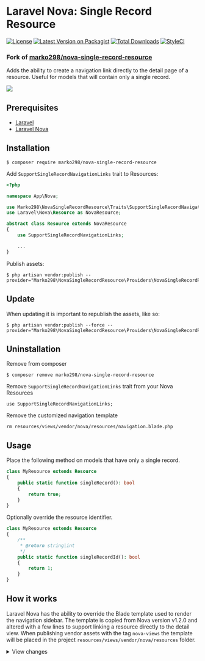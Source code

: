 # Laravel Nova: Single Record Resource
[![License](https://img.shields.io/github/license/mashape/apistatus.svg)](https://packagist.org/packages/marko298/nova-single-record-resource)
[![Latest Version on Packagist](https://img.shields.io/packagist/v/marko298/nova-single-record-resource.svg?style=flat-square)](https://packagist.org/packages/marko298/nova-single-record-resource)
[![Total Downloads](https://img.shields.io/packagist/dt/marko298/nova-single-record-resource.svg?style=flat-square)](https://packagist.org/packages/marko298/nova-single-record-resource)
[![StyleCI](https://github.styleci.io/repos/160710362/shield?branch=master)](https://github.styleci.io/repos/160710362)

### Fork of [marko298/nova-single-record-resource](https://github.com/marko298/nova-single-record-resource)

Adds the ability to create a navigation link directly to the detail page of a resource.
Useful for models that will contain only a single record.

![](https://github.com/marko298/nova-single-record-resource/raw/master/demo.gif)

## Prerequisites
 - [Laravel](https://laravel.com/)
 - [Laravel Nova](https://nova.laravel.com/)

## Installation

```
$ composer require marko298/nova-single-record-resource
```

Add  `SupportSingleRecordNavigationLinks` trait to Resources:

```php
<?php

namespace App\Nova;

use Marko298\NovaSingleRecordResource\Traits\SupportSingleRecordNavigationLinks;
use Laravel\Nova\Resource as NovaResource;

abstract class Resource extends NovaResource
{
    use SupportSingleRecordNavigationLinks;

    ...
}
```

Publish assets:
```
$ php artisan vendor:publish --provider="Marko298\NovaSingleRecordResource\Providers\NovaSingleRecordResourceServiceProvider"
```


## Update

When updating it is important to republish the assets, like so:

```
$ php artisan vendor:publish --force --provider="Marko298\NovaSingleRecordResource\Providers\NovaSingleRecordResourceServiceProvider"
```


## Uninstallation

Remove from composer

```
$ composer remove marko298/nova-single-record-resource
```

Remove `SupportSingleRecordNavigationLinks` trait from your Nova Resources

```
use SupportSingleRecordNavigationLinks;
```

Remove the customized navigation template

```
rm resources/views/vendor/nova/resources/navigation.blade.php
```

## Usage

Place the following method on models that have only a single record.

```php
class MyResource extends Resource
{
    public static function singleRecord(): bool
    {
        return true;
    }
}
```

Optionally override the resource identifier.

```php
class MyResource extends Resource
{
    /**
     * @return string|int
     */
    public static function singleRecordId(): bool
    {
        return 1;
    }
}
```

## How it works

Laravel Nova has the ability to override the Blade template used to render the navigation sidebar.
The template is copied from Nova version v1.2.0 and altered with a few lines to support linking a resource directly to the detail view.
When publishing vendor assets with the tag `nova-views` the template will be placed in the project `resources/views/vendor/nova/resources` folder.

<details>
<summary>View changes</summary>

```php
@if (method_exists($resource, 'singleRecord') && $resource::singleRecord())
    <router-link :to="{
    name: 'detail',
    params: {
        resourceName: '{{ $resource::uriKey() }}',
        resourceId: {{ $resource::singleRecordId() }}
    }
}" class="text-white text-justify no-underline dim">
        {{ $resource::label() }}
    </router-link>
@else
    <router-link :to="{
    name: 'index',
    params: {
        resourceName: '{{ $resource::uriKey() }}'
    }
}" class="text-white text-justify no-underline dim">
        {{ $resource::label() }}
    </router-link>
@endif
```
</details>
